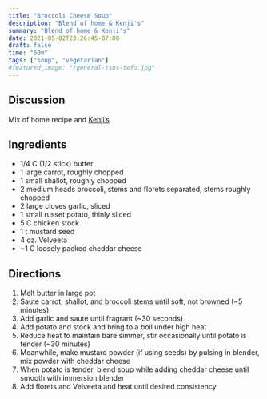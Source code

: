 ```yaml
---
title: "Broccoli Cheese Soup"
description: "Blend of home & Kenji's"
summary: "Blend of home & Kenji's"
date: 2021-05-02T23:26:45-07:00
draft: false
time: "60m"
tags: ["soup", "vegetarian"]
#featured_image: "/general-tsos-tofu.jpg"
---
```


## Discussion

Mix of home recipe and [Kenji’s](https://www.seriouseats.com/recipes/2016/10/broccoli-cheddar-cheese-soup-food-lab-recipe.html)

## Ingredients

- 1/4 C (1/2 stick) butter
- 1 large carrot, roughly chopped
- 1 small shallot, roughly chopped
- 2 medium heads broccoli, stems and florets separated, stems roughly chopped
- 2 large cloves garlic, sliced
- 1 small russet potato, thinly sliced
- 5 C chicken stock
- 1 t mustard seed
- 4 oz. Velveeta
- ~1 C loosely packed cheddar cheese

## Directions

1. Melt butter in large pot
2. Saute carrot, shallot, and broccoli stems until soft, not browned (~5 minutes)
3. Add garlic and saute until fragrant (~30 seconds)
4. Add potato and stock and bring to a boil under high heat
5. Reduce heat to maintain bare simmer, stir occasionally until potato is tender (~30 minutes)
6. Meanwhile, make mustard powder (if using seeds) by pulsing in blender, mix powder with cheddar cheese
7. When potato is tender, blend soup while adding cheddar cheese until smooth with immersion blender
8. Add florets and Velveeta and heat until desired consistency
